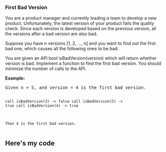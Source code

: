 <h3> First Bad Version</h3>
<p>You are a product manager and currently leading a team to develop a new product. Unfortunately, the latest version of your product fails the quality check. Since each version is developed based on the previous version, all the versions after a bad version are also bad.</p>

<p>Suppose you have n versions [1, 2, ..., n] and you want to find out the first bad one, which causes all the following ones to be bad.</p>

<p>You are given an API bool isBadVersion(version) which will return whether version is bad. Implement a function to find the first bad version. You should minimize the number of calls to the API.</p>

<p><b>Example:</b></p>
<pre>Given n = 5, and version = 4 is the first bad version.

<code>call isBadVersion(3) -&gt; false
call isBadVersion(5)&nbsp;-&gt; true
call isBadVersion(4)&nbsp;-&gt; true

Then 4 is the first bad version.&nbsp;</code>
</pre>

<h2> Here's my code </h2>
